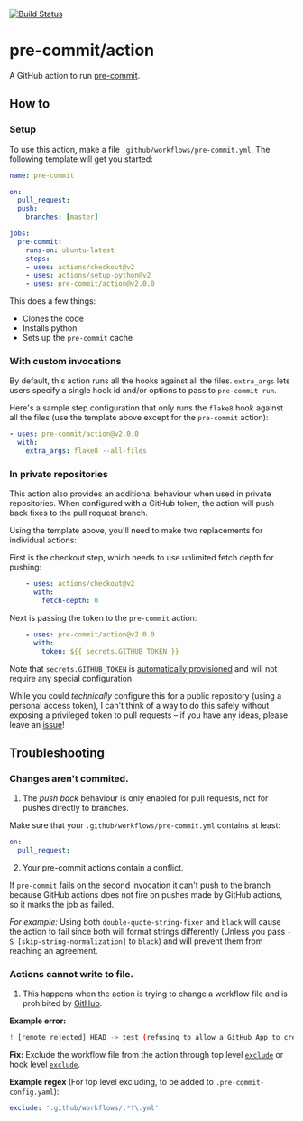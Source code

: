 [![Build Status](https://github.com/pre-commit/action/workflows/deploy/badge.svg)](https://github.com/pre-commit/action/actions)

pre-commit/action
=================

A GitHub action to run [pre-commit](https://pre-commit.com).

## How to

### Setup

To use this action, make a file `.github/workflows/pre-commit.yml`.  The following template will get you started:

```yaml
name: pre-commit

on:
  pull_request:
  push:
    branches: [master]

jobs:
  pre-commit:
    runs-on: ubuntu-latest
    steps:
    - uses: actions/checkout@v2
    - uses: actions/setup-python@v2
    - uses: pre-commit/action@v2.0.0
```

This does a few things:

- Clones the code
- Installs python
- Sets up the `pre-commit` cache

### With custom invocations

By default, this action runs all the hooks against all the files.  `extra_args` lets users specify a single hook id and/or options to pass to `pre-commit run`.

Here's a sample step configuration that only runs the `flake8` hook against all the files (use the template above except for the `pre-commit` action):

```yaml
- uses: pre-commit/action@v2.0.0
  with:
    extra_args: flake8 --all-files
```

### In private repositories

This action also provides an additional behaviour when used in private repositories. When configured with a GitHub token, the action will push back fixes to the pull request branch.

Using the template above, you'll need to make two replacements for individual actions:

First is the checkout step, which needs to use unlimited fetch depth for pushing:

```yaml
    - uses: actions/checkout@v2
      with:
        fetch-depth: 0
```

Next is passing the token to the `pre-commit` action:

```yaml
    - uses: pre-commit/action@v2.0.0
      with:
        token: ${{ secrets.GITHUB_TOKEN }}
```

Note that `secrets.GITHUB_TOKEN` is [automatically provisioned](https://docs.github.com/en/free-pro-team@latest/actions/reference/authentication-in-a-workflow#about-the-github_token-secret) and will not
require any special configuration.

While you could _technically_ configure this for a public repository (using a personal access token), I can't think of a way to do this safely without exposing a privileged token to pull requests – if you have any ideas, please leave an [issue](https://github.com/pre-commit/action/issues)!

## Troubleshooting

### Changes aren't commited.

1. The _push back_ behaviour is only enabled for pull requests, not for pushes directly to branches.

  Make sure that your `.github/workflows/pre-commit.yml` contains at least:

  ```YAML
  on:  
    pull_request:
  ```

2. Your pre-commit actions contain a conflict.

  If `pre-commit` fails on the second invocation it can't push to the branch because GitHub actions does not fire on pushes made by GitHub actions, so it marks the job as failed.

  _For example:_ Using both `double-quote-string-fixer` and `black` will cause the action to fail since both will format strings differently (Unless you pass `-S [skip-string-normalization]` to `black`) and will prevent them from reaching an agreement.

### Actions cannot write to file.

1. This happens when the action is trying to change a workflow file and is prohibited by [GitHub](https://github.community/t/refusing-to-allow-an-integration-to-create-or-update/16326/2).

  **Example error:**
  ```bash
  ! [remote rejected] HEAD -> test (refusing to allow a GitHub App to create or update workflow `.github/workflows/pre-commit.yml` without `workflows` permission)
  ```

 **Fix:**
 Exclude the workflow file from the action through top level [`exclude`](https://pre-commit.com/#top_level-exclude) or hook level [`exclude`](https://pre-commit.com/#config-exclude).

 **Example regex** (For top level excluding, to be added to `.pre-commit-config.yaml`):
 ```YAML
 exclude: '.github/workflows/.*?\.yml'
 ```

